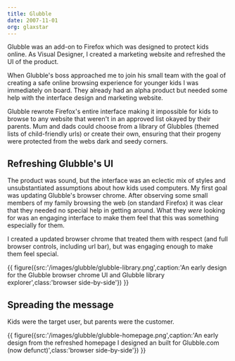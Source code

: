 ```yaml
---
title: Glubble
date: 2007-11-01
org: glaxstar
---
```

Glubble was an add-on to Firefox which was designed to protect kids online. As Visual Designer, I created a marketing website and refreshed the UI of the product.

When Glubble's boss approached me to join his small team with the goal of creating a safe online browsing experience for younger kids I was immediately on board. They already had an alpha product but needed some help with the interface design and marketing website.

Glubble rewrote Firefox's entire interface making it impossible for kids to browse to any website that weren't in an approved list okayed by their parents. Mum and dads could choose from a library of Glubbles (themed lists of child-friendly urls) or create their own, ensuring that their progeny were protected from the webs dark and seedy corners.

## Refreshing Glubble's UI

The product was sound, but the interface was an eclectic mix of styles and unsubstantiated assumptions about how kids used computers. My first goal was updating Glubble's browser chrome. After observing some small members of my family browsing the web (on standard Firefox) it was clear that they needed no special help in getting around. What they *were* looking for was an engaging interface to make them feel that this was something especially for them. 

I created a updated browser chrome that treated them with respect (and full browser controls, including url bar), but was engaging enough to make them feel special.

{{ figure({src:'/images/glubble/glubble-library.png',caption:'An early design for the Glubble browser chrome UI and Glubble library explorer',class:'browser side-by-side'}) }}

## Spreading the message

Kids were the target user, but parents were the customer. 

{{ figure({src:'/images/glubble/glubble-homepage.png',caption:'An early design from the refreshed homepage I designed an built for Glubble.com (now defunct)',class:'browser side-by-side'}) }}